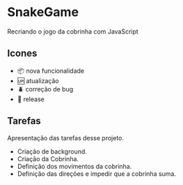 # SnakeGame
Recriando o jogo da cobrinha com JavaScript

## Icones

-  :package: nova funcionalidade
-  :up:  atualização
-  :beetle:  correção de bug
-  :checkered_flag:  release
##  Tarefas

Apresentação das tarefas desse projeto.



- Criação de background.
- Criação da Cobrinha.
- Definição dos movimentos da cobrinha.
- Definição das direções e impedir que a cobrinha suma.


